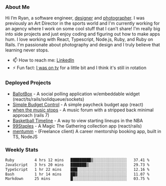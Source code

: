 ### About Me
Hi I’m Ryan, a software engineer, [designer](https://www.denvermullets.com/video) and [photographer](https://www.denvermullets.com/). I was previously an Art Director in the sports world and I'm currently working for an agency where I work on some cool stuff that I can't share! I'm really big into side projects and just enjoy coding and figuring out how to make apps hum. I love working with React, Typescript, Node.js, Ruby, and Ruby on Rails. I'm passionate about photography and design and I truly believe that learning never stops.

- 📫 How to reach me: [LinkedIn](https://www.linkedin.com/in/ryanvaznis)
- ⚡ Fun fact: [I was on tv](https://vimeo.com/381425882) for a little bit and I think it's still in rotation

### Deployed Projects
- [BallotBox](https://voteballotbox.com/) - A social polling application w/embeddable widget (react/ts/rails/solidqueue/sockets)
- [Simple Budget Control](https://simplebudgetcontrol.com/) - A simple paycheck budget app (react)
- [when the music stops](https://whenthemusicstops.net) - A music forum with a stripped back minimal approach (rails 7)
- [Basketball Timeline](https://basketball-timeline.com/?team=PHO&year=2023) - A way to view starting lineups in the NBA
- [99Staples](https://www.99staples.com/collections/denvermullets/9) - A Magic The Gathering collection app (react/rails)
- [mentumm](https://portal.mentumm.com/) - (Freelance client) A career mentorship booking app, built in TS, NodeJS

### Weekly Stats
<!--START_SECTION:waka-->

```txt
Ruby         4 hrs 12 mins   █████████▒░░░░░░░░░░░░░░░   37.41 %
JavaScript   3 hrs 20 mins   ███████▒░░░░░░░░░░░░░░░░░   29.73 %
TypeScript   1 hr 22 mins    ███░░░░░░░░░░░░░░░░░░░░░░   12.16 %
Bash         1 hr 14 mins    ██▓░░░░░░░░░░░░░░░░░░░░░░   11.07 %
Markdown     25 mins         █░░░░░░░░░░░░░░░░░░░░░░░░   03.75 %
```

<!--END_SECTION:waka-->

